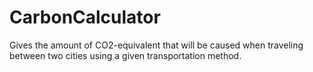 # CarbonCalculator
Gives the amount of CO2-equivalent that will be caused when traveling between two cities using a given transportation method.

